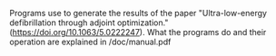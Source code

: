 Programs use to generate the results of the paper "Ultra-low-energy defibrillation through adjoint optimization." (https://doi.org/10.1063/5.0222247). What the programs do and their operation are explained in /doc/manual.pdf
